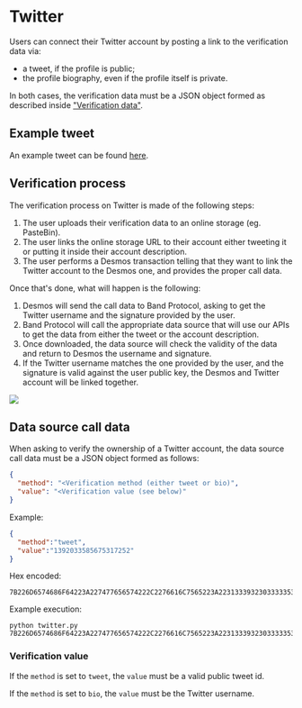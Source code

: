 # Twitter
Users can connect their Twitter account by posting a link to the verification data via:

- a tweet, if the profile is public;
- the profile biography, even if the profile itself is private. 

In both cases, the verification data must be a JSON object formed as described inside ["Verification data"](../../README.md#verification-data).

## Example tweet
An example tweet can be found [here](https://twitter.com/ricmontagnin/status/1368883070590476292). 

## Verification process
The verification process on Twitter is made of the following steps:

1. The user uploads their verification data to an online storage (eg. PasteBin). 
2. The user links the online storage URL to their account either tweeting it or putting it inside their account description.
3. The user performs a Desmos transaction telling that they want to link the Twitter account to the Desmos one, and provides the proper call data. 

Once that's done, what will happen is the following: 

1. Desmos will send the call data to Band Protocol, asking to get the Twitter username and the signature provided by the user. 
2. Band Protocol will call the appropriate data source that will use our APIs to get the data from either the tweet or the account description. 
3. Once downloaded, the data source will check the validity of the data and return to Desmos the username and signature. 
4. If the Twitter username matches the one provided by the user, and the signature is valid against the user public key, the Desmos and Twitter account will be linked together.  

![](../../img/twitter.png)


## Data source call data
When asking to verify the ownership of a Twitter account, the data source call data must be a JSON object formed as follows: 

```json
{
  "method": "<Verification method (either tweet or bio)",
  "value": "<Verification value (see below)"
}
```

Example: 
```json
{
  "method":"tweet",
  "value":"1392033585675317252"
}
```

Hex encoded:
```
7B226D6574686F64223A227477656574222C2276616C7565223A2231333932303333353835363735333137323532227D
```

Example execution: 

```shell
python twitter.py 7B226D6574686F64223A227477656574222C2276616C7565223A2231333932303333353835363735333137323532227D
```

### Verification value
If the `method` is set to `tweet`, the `value` must be a valid public tweet id.

If the `method` is set to `bio`, the `value` must be the Twitter username. 
